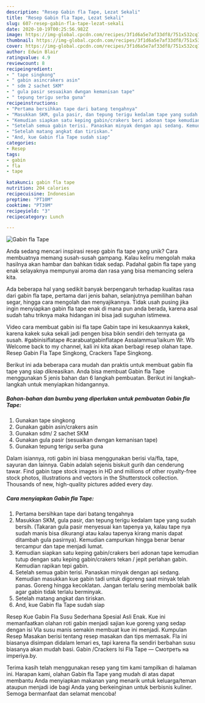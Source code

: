 ```yaml
---
description: "Resep Gabin fla Tape, Lezat Sekali"
title: "Resep Gabin fla Tape, Lezat Sekali"
slug: 607-resep-gabin-fla-tape-lezat-sekali
date: 2020-10-19T00:25:56.982Z
image: https://img-global.cpcdn.com/recipes/3f1d6a5e7af33df8/751x532cq70/gabin-fla-tape-foto-resep-utama.jpg
thumbnail: https://img-global.cpcdn.com/recipes/3f1d6a5e7af33df8/751x532cq70/gabin-fla-tape-foto-resep-utama.jpg
cover: https://img-global.cpcdn.com/recipes/3f1d6a5e7af33df8/751x532cq70/gabin-fla-tape-foto-resep-utama.jpg
author: Edwin Blair
ratingvalue: 4.9
reviewcount: 8
recipeingredient:
- " tape singkong"
- " gabin asincrakers asin"
- " sdm 2 sachet SKM"
- " gula pasir sesuaikan dwngan kemanisan tape"
- " tepung terigu serba guna"
recipeinstructions:
- "Pertama bersihkan tape dari batang tengahnya"
- "Masukkan SKM, gula pasir, dan tepung terigu kedalam tape yang sudah bersih. (Takaran gula pasir menyesuai kan tapenya ya, kalau tape nya sudah manis bisa dikurangi atau kalau tapenya kirang manis dapat ditambah gula pasirnya). Kemudian campurkan hingga benar benar tercampur dan tape menjadi lumat."
- "Kemudian siapkan satu keping gabin/crakers beri adonan tape kemudian tutup dengan satu keping gabin/crakers tekan / jepit perlahan gabin. Kemudian rapikan tepi gabin."
- "Setelah semua gabin terisi. Panaskan minyak dengan api sedang. Kemudian masukkan kue gabin tadi untuk digoreng saat minyak telah panas. Goreng hingga kecoklatan. Jangan terlalu sering membolak balik agar gabin tidak terlalu berminyak."
- "Setelah matang angkat dan tiriskan."
- "And, kue Gabin fla Tape sudah siap"
categories:
- Resep
tags:
- gabin
- fla
- tape

katakunci: gabin fla tape 
nutrition: 204 calories
recipecuisine: Indonesian
preptime: "PT10M"
cooktime: "PT39M"
recipeyield: "3"
recipecategory: Lunch

---
```



![Gabin fla Tape](https://img-global.cpcdn.com/recipes/3f1d6a5e7af33df8/751x532cq70/gabin-fla-tape-foto-resep-utama.jpg)

Anda sedang mencari inspirasi resep gabin fla tape yang unik? Cara membuatnya memang susah-susah gampang. Kalau keliru mengolah maka hasilnya akan hambar dan bahkan tidak sedap. Padahal gabin fla tape yang enak selayaknya mempunyai aroma dan rasa yang bisa memancing selera kita.

Ada beberapa hal yang sedikit banyak berpengaruh terhadap kualitas rasa dari gabin fla tape, pertama dari jenis bahan, selanjutnya pemilihan bahan segar, hingga cara mengolah dan menyajikannya. Tidak usah pusing jika ingin menyiapkan gabin fla tape enak di mana pun anda berada, karena asal sudah tahu triknya maka hidangan ini bisa jadi suguhan istimewa.

Video cara membuat gabin isi fla tape Gabin tape ini kesukaannya kakek, karena kakek suka sekali jadi pengen bisa bikin sendiri deh ternyata ga susah. #gabinisiflatape #carabuatgabinflatape Assalammua&#39;laikum Wr. Wb Welcome back to my channel, kali ini kita akan berbagi resep olahan tape. Resep Gabin Fla Tape Singkong, Crackers Tape Singkong.


Berikut ini ada beberapa cara mudah dan praktis untuk membuat gabin fla tape yang siap dikreasikan. Anda bisa membuat Gabin fla Tape menggunakan 5 jenis bahan dan 6 langkah pembuatan. Berikut ini langkah-langkah untuk menyiapkan hidangannya.

<!--inarticleads1-->

##### Bahan-bahan dan bumbu yang diperlukan untuk pembuatan Gabin fla Tape:

1. Gunakan  tape singkong
1. Gunakan  gabin asin/crakers asin
1. Gunakan  sdm/ 2 sachet SKM
1. Gunakan  gula pasir (sesuaikan dwngan kemanisan tape)
1. Gunakan  tepung terigu serba guna


Dalam isiannya, roti gabin ini biasa menggunakan berisi vla/fla, tape, sayuran dan lainnya. Gabin adalah sejenis biskuit gurih dan cenderung tawar. Find gabin tape stock images in HD and millions of other royalty-free stock photos, illustrations and vectors in the Shutterstock collection. Thousands of new, high-quality pictures added every day. 

<!--inarticleads2-->

##### Cara menyiapkan Gabin fla Tape:

1. Pertama bersihkan tape dari batang tengahnya
1. Masukkan SKM, gula pasir, dan tepung terigu kedalam tape yang sudah bersih. (Takaran gula pasir menyesuai kan tapenya ya, kalau tape nya sudah manis bisa dikurangi atau kalau tapenya kirang manis dapat ditambah gula pasirnya). Kemudian campurkan hingga benar benar tercampur dan tape menjadi lumat.
1. Kemudian siapkan satu keping gabin/crakers beri adonan tape kemudian tutup dengan satu keping gabin/crakers tekan / jepit perlahan gabin. Kemudian rapikan tepi gabin.
1. Setelah semua gabin terisi. Panaskan minyak dengan api sedang. Kemudian masukkan kue gabin tadi untuk digoreng saat minyak telah panas. Goreng hingga kecoklatan. Jangan terlalu sering membolak balik agar gabin tidak terlalu berminyak.
1. Setelah matang angkat dan tiriskan.
1. And, kue Gabin fla Tape sudah siap


Resep Kue Gabin Fla Susu Sederhana Spesial Asli Enak. Kue ini memanfaatkan olahan roti gabin menjadi sajian kue goreng yang sedap dengan isi Vla susu manis semakin membuat kue ini menjadi. Kumpulan Resep Masakan berisi tentang resep masakan dan tips memasak. Fla ini biasanya disimpan didalam lemari es, tapi karena fla sendiri berbahan susu biasanya akan mudah basi. Gabin /Crackers Isi Fla Tape — Смотреть на imperiya.by. 

Terima kasih telah menggunakan resep yang tim kami tampilkan di halaman ini. Harapan kami, olahan Gabin fla Tape yang mudah di atas dapat membantu Anda menyiapkan makanan yang menarik untuk keluarga/teman ataupun menjadi ide bagi Anda yang berkeinginan untuk berbisnis kuliner. Semoga bermanfaat dan selamat mencoba!
